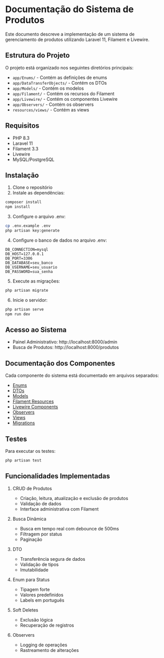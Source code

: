 # Documentação do Sistema de Produtos

Este documento descreve a implementação de um sistema de gerenciamento de produtos utilizando Laravel 11, Filament e Livewire.

## Estrutura do Projeto

O projeto está organizado nos seguintes diretórios principais:

- `app/Enums/` - Contém as definições de enums
- `app/DataTransferObjects/` - Contém os DTOs
- `app/Models/` - Contém os modelos
- `app/Filament/` - Contém os recursos do Filament
- `app/Livewire/` - Contém os componentes Livewire
- `app/Observers/` - Contém os observers
- `resources/views/` - Contém as views

## Requisitos

- PHP 8.3
- Laravel 11
- Filament 3.3
- Livewire
- MySQL/PostgreSQL

## Instalação

1. Clone o repositório
2. Instale as dependências:
```bash
composer install
npm install
```

3. Configure o arquivo .env:
```bash
cp .env.example .env
php artisan key:generate
```

4. Configure o banco de dados no arquivo .env:
```
DB_CONNECTION=mysql
DB_HOST=127.0.0.1
DB_PORT=3306
DB_DATABASE=seu_banco
DB_USERNAME=seu_usuario
DB_PASSWORD=sua_senha
```

5. Execute as migrações:
```bash
php artisan migrate
```

6. Inicie o servidor:
```bash
php artisan serve
npm run dev
```

## Acesso ao Sistema

- Painel Administrativo: http://localhost:8000/admin
- Busca de Produtos: http://localhost:8000/produtos

## Documentação dos Componentes

Cada componente do sistema está documentado em arquivos separados:

- [Enums](enums.md)
- [DTOs](dtos.md)
- [Models](models.md)
- [Filament Resources](filament.md)
- [Livewire Components](livewire.md)
- [Observers](observers.md)
- [Views](views.md)
- [Migrations](migrations.md)

## Testes

Para executar os testes:

```bash
php artisan test
```

## Funcionalidades Implementadas

1. CRUD de Produtos
   - Criação, leitura, atualização e exclusão de produtos
   - Validação de dados
   - Interface administrativa com Filament

2. Busca Dinâmica
   - Busca em tempo real com debounce de 500ms
   - Filtragem por status
   - Paginação

3. DTO
   - Transferência segura de dados
   - Validação de tipos
   - Imutabilidade

4. Enum para Status
   - Tipagem forte
   - Valores predefinidos
   - Labels em português

5. Soft Deletes
   - Exclusão lógica
   - Recuperação de registros

6. Observers
   - Logging de operações
   - Rastreamento de alterações 